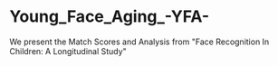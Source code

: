 # Young_Face_Aging_-YFA-
We present the Match Scores and Analysis from "Face Recognition In Children: A Longitudinal Study"

